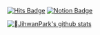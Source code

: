 [![Hits Badge](https://hits.seeyoufarm.com/api/count/incr/badge.svg?url=https://github.com/zihwanpack&count_bg=%34b1eb&title_bg=%23E7E7E7&icon_color=%23E7E7E7&title=hits&edge_flat=true)](https://hits.seeyoufarm.com)
[![Notion Badge](https://img.shields.io/badge/-Notion-f3f6f4?logo=notion&logoColor=white&link=https://www.notion.so/fdb2488b98bd47e490bc7076d600021a?pvs=4)](https://www.notion.so/fdb2488b98bd47e490bc7076d600021a?pvs=4)


[![JihwanPark's github stats](https://github-readme-stats.vercel.app/api?username=zihwanpack&count_private=true&custom_title=Jihwan's%20GitHub%20Stats&bg_color=45,34b1eb,ffdd57&title_color=E7E7E7&text_color=000000)](https://github.com/anuraghazra/github-readme-stats)
